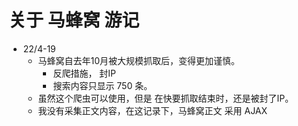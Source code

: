 # 关于 马蜂窝 游记
- 22/4-19
    - 马蜂窝自去年10月被大规模抓取后，变得更加谨慎。
        - 反爬措施， 封IP
        - 搜索内容只显示 750 条。
    - 虽然这个爬虫可以使用，但是 在快要抓取结束时，还是被封了IP。
    - 我没有采集正文内容，在这记录下，马蜂窝正文 采用 AJAX
